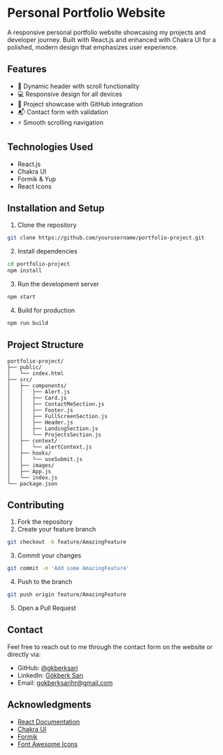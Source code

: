 # Personal Portfolio Website

A responsive personal portfolio website showcasing my projects and developer journey. Built with React.js and enhanced with Chakra UI for a polished, modern design that emphasizes user experience.


## Features

- 🎯 Dynamic header with scroll functionality
- 💻 Responsive design for all devices
- 📱 Project showcase with GitHub integration
- 📬 Contact form with validation
- ⚡ Smooth scrolling navigation

## Technologies Used

- React.js
- Chakra UI
- Formik & Yup
- React Icons

## Installation and Setup

1. Clone the repository
```bash
git clone https://github.com/yourusername/portfolio-project.git
```

2. Install dependencies
```bash
cd portfolio-project
npm install
```

3. Run the development server
```bash
npm start
```

4. Build for production
```bash
npm run build
```

## Project Structure

```
portfolio-project/
├── public/
│   └── index.html
├── src/
│   ├── components/
│   │   ├── Alert.js
│   │   ├── Card.js
│   │   ├── ContactMeSection.js
│   │   ├── Footer.js
│   │   ├── FullScreenSection.js
│   │   ├── Header.js
│   │   ├── LandingSection.js
│   │   └── ProjectsSection.js
│   ├── context/
│   │   └── alertContext.js
│   ├── hooks/
│   │   └── useSubmit.js
│   ├── images/
│   ├── App.js
│   └── index.js
└── package.json
```

## Contributing

1. Fork the repository
2. Create your feature branch 
```bash
git checkout -b feature/AmazingFeature
```
3. Commit your changes
```bash
git commit -m 'Add some AmazingFeature'
```
4. Push to the branch
```bash
git push origin feature/AmazingFeature
```
5. Open a Pull Request

## Contact

Feel free to reach out to me through the contact form on the website or directly via:
- GitHub: [@gkberksari](https://github.com/gkberksari)
- LinkedIn: [Gökberk Sarı](https://www.linkedin.com/in/g%C3%B6kberk-sar%C4%B1-735955311/)
- Email: gokberksarihr@gmail.com

## Acknowledgments

- [React Documentation](https://reactjs.org/)
- [Chakra UI](https://chakra-ui.com/)
- [Formik](https://formik.org/)
- [Font Awesome Icons](https://fontawesome.com/)
```